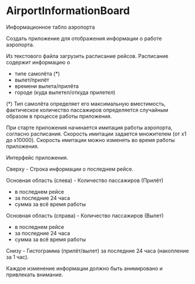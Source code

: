 # AirportInformationBoard
Информационное табло аэропорта

Создать приложение для отображения информации о работе аэропорта.

Из текстового файла загрузить расписание рейсов.
Расписание содержит информацию о
 - типе самолёта (*)
 - вылет/прилёт
 - времени вылета/прилёта
 - городе (куда вылетел/откуда прилетел)

(*) Тип самолёта определяет его максимальную вместимость,
фактическое количество пассажиров определяется случайным образом в процессе работы приложения.

При старте приложения начинается имитация работы аэропорта, согласно расписания.
Скорость имитации задается множителем (от x1 до x10000).
Скорость имитации можно изменять во время работы приложения.

Интерфейс приложения.

Сверху - Строка информации о последнем рейсе.

Основная область (слева) - Количество пассажиров (Прилёт)
 - в последнем рейсе
 - за последние 24 часа
 - сумма за всё время работы

Основная область (справа) - Количество пассажиров (Вылет)
 - в последнем рейсе
 - за последние 24 часа
 - сумма за всё время работы

Снизу - Гистограмма (прилёт/вылет) за последние 24 часа (накопление за 1 час).

Каждое изменение информации должно быть анимировано и привлекать внимание.
